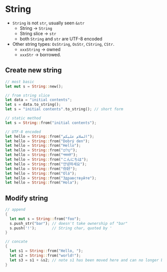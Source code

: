 String
====

- `String` is not `str`, usually seen `&str`
  - String -> `String`
  - String slice -> `str`
  - both `String` and `str` are UTF-8 encoded
- Other string types: `OsString`, `OsStr`, `CString`, `CStr`.
  - `xxxString` -> owned
  - `xxxStr` -> borrowed.

## Create new string

```rust
// most basic
let mut s = String::new();

// from string slice
let data = "initial contents";
let s = data.to_string();
let s = "initial contents".to_string(); // short form

// static method
let s = String::from("initial contents");

// UTF-8 encoded
let hello = String::from("السلام عليكم");
let hello = String::from("Dobrý den");
let hello = String::from("Hello");
let hello = String::from("שָׁלוֹם");
let hello = String::from("नमस्ते");
let hello = String::from("こんにちは");
let hello = String::from("안녕하세요");
let hello = String::from("你好");
let hello = String::from("Olá");
let hello = String::from("Здравствуйте");
let hello = String::from("Hola");
```

## Modify string

```rust
// append
{
  let mut s = String::from("foo");
  s.push_str("bar"); // doesn't take ownership of "bar"
  s.push('!');       // String char, quoted by '
}

// concate
{
  let s1 = String::from("Hello, ");
  let s2 = String::from("world!");
  let s3 = s1 + &s2; // note s1 has been moved here and can no longer be used
}
```
